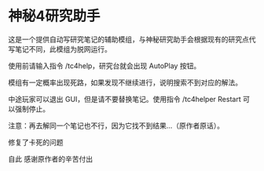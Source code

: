 # 神秘4研究助手

这是一个提供自动写研究笔记的辅助模组，与神秘研究助手会根据现有的研究点代写笔记不同，此模组为脱网运行。

使用前请输入指令 /tc4help，研究台就会出现 AutoPlay 按钮。

模组有一定概率出现死路，如果发现不继续进行，说明搜索不到对应的解法。

中途玩家可以退出 GUI，但是请不要替换笔记。使用指令 /tc4helper Restart 可以强制停止。

注意：再去解同一个笔记也不行，因为它找不到结果...（原作者原话）。

修复了卡死的问题

自此 感谢原作者的辛苦付出
